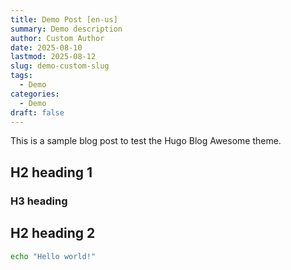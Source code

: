 ```yaml
---
title: Demo Post [en-us]
summary: Demo description
author: Custom Author
date: 2025-08-10
lastmod: 2025-08-12
slug: demo-custom-slug
tags:
  - Demo
categories:
  - Demo
draft: false
---
```


This is a sample blog post to test the Hugo Blog Awesome theme.

## H2 heading 1

### H3 heading

## H2 heading 2

```sh
echo "Hello world!"
```
